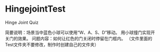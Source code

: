 # HingejointTest
Hinge Joint Quiz

简要说明：场景当中蓝色小球可以使用“W、A、S、D”移动。 用小球撞门实现开关门的效果。
问题内容：如何让红色的门关闭时停留在门框内。
（文件里面的Test文件夹不要修改，制作时创建自己的文件夹）


